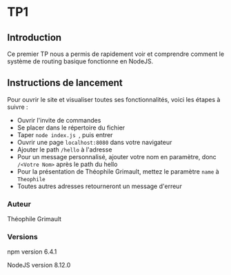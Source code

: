 # TP1

## Introduction
Ce premier TP nous a permis de rapidement voir et comprendre comment le système de routing basique fonctionne en NodeJS.

## Instructions de lancement
Pour ouvrir le site et visualiser toutes ses fonctionnalités, voici les étapes à suivre :
 - Ouvrir l'invite de commandes
 - Se placer dans le répertoire du fichier
 - Taper `node index.js `, puis entrer
 - Ouvrir une page `localhost:8080` dans votre navigateur
 - Ajouter le path `/hello` à l'adresse
 - Pour un message personnalisé, ajouter votre nom en paramètre, donc `/<Votre Nom>` après le path du hello
 - Pour la présentation de Théophile Grimault, mettez le paramètre `name` à `Theophile`
 - Toutes autres adresses retourneront un message d'erreur

### Auteur
Théophile Grimault

### Versions
npm version 6.4.1

NodeJS version 8.12.0
